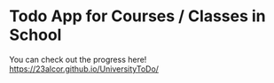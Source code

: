 # Todo App for Courses / Classes in School

You can check out the progress here!
https://23alcor.github.io/UniversityToDo/

